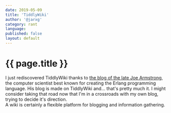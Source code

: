 ```yaml
---
date: 2019-05-09
title: 'TiddlyWiki'
author: '@jarxg'
category: rant
language: 
published: false
layout: default
---
```


# {{ page.title }}

I just rediscovered TiddlyWiki thanks to [the blog of the late Joe Armstrong](https://joearms.github.io/#Index), the computer scientist best known for creating the Erlang programming language. His blog is made on TiddlyWiki and... that's pretty much it. I might consider taking that road now that I'm in a crossroads with my own blog, trying to decide it's direction.  
A wiki is certainly a flexible platform for blogging and information gathering.
